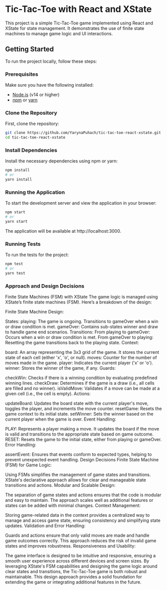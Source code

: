 # Tic-Tac-Toe with React and XState

This project is a simple Tic-Tac-Toe game implemented using React and XState for state management. It demonstrates the use of finite state machines to manage game logic and UI interactions.

## Getting Started

To run the project locally, follow these steps:

### Prerequisites

Make sure you have the following installed:

- [Node.js](https://nodejs.org/) (v14 or higher)
- [npm](https://www.npmjs.com/) or [yarn](https://yarnpkg.com/)

### Clone the Repository

First, clone the repository:

```bash
git clone https://github.com/YarynaPuhach/tic-tac-toe-react-xstate.git
cd tic-tac-toe-react-xstate
```

### Install Dependencies
Install the necessary dependencies using npm or yarn:

```bash
npm install
# or
yarn install
```
### Running the Application
To start the development server and view the application in your browser:

```bash
npm start
# or
yarn start
```
The application will be available at http://localhost:3000.

### Running Tests
To run the tests for the project:

```bash
npm test
# or
yarn test
```
### Approach and Design Decisions
Finite State Machines (FSM) with XState
The game logic is managed using XState’s finite state machines (FSM). Here’s a breakdown of the design:

Finite State Machine Design:

States:
playing: The game is ongoing. Transitions to gameOver when a win or draw condition is met.
gameOver: Contains sub-states winner and draw to handle game end scenarios.
Transitions:
From playing to gameOver: Occurs when a win or draw condition is met.
From gameOver to playing: Resetting the game transitions back to the playing state.
Context:

board: An array representing the 3x3 grid of the game. It stores the current state of each cell (either 'x', 'o', or null).
moves: Counter for the number of moves made in the game.
player: Indicates the current player ('x' or 'o').
winner: Stores the winner of the game, if any.
Guards:

checkWin: Checks if there is a winning condition by evaluating predefined winning lines.
checkDraw: Determines if the game is a draw (i.e., all cells are filled and no winner).
isValidMove: Validates if a move can be made at a given cell (i.e., the cell is empty).
Actions:

updateBoard: Updates the board state with the current player's move, toggles the player, and increments the move counter.
resetGame: Resets the game context to its initial state.
setWinner: Sets the winner based on the current player when the game is over.
Event Handling:

PLAY: Represents a player making a move. It updates the board if the move is valid and transitions to the appropriate state based on game outcome.
RESET: Resets the game to the initial state, either from playing or gameOver.
Error Handling:

assertEvent: Ensures that events conform to expected types, helping to prevent unexpected event handling.
Design Decisions
Finite State Machine (FSM) for Game Logic:

Using FSMs simplifies the management of game states and transitions. XState's declarative approach allows for clear and manageable state transitions and actions.
Modular and Scalable Design:

The separation of game states and actions ensures that the code is modular and easy to maintain. The approach scales well as additional features or states can be added with minimal changes.
Context Management:

Storing game-related data in the context provides a centralized way to manage and access game state, ensuring consistency and simplifying state updates.
Validation and Error Handling:

Guards and actions ensure that only valid moves are made and handle game outcomes correctly. This approach reduces the risk of invalid game states and improves robustness.
Responsiveness and Usability:

The game interface is designed to be intuitive and responsive, ensuring a smooth user experience across different devices and screen sizes.
By leveraging XState's FSM capabilities and designing the game logic around clear states and transitions, the Tic-Tac-Toe game is both robust and maintainable. This design approach provides a solid foundation for extending the game or integrating additional features in the future.
